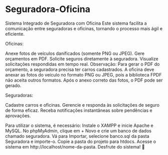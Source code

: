 # Seguradora-Oficina
Sistema Integrado de Seguradora com Oficina
Este sistema facilita a comunicação entre seguradoras e oficinas, tornando o processo mais ágil e eficiente.

Oficinas:

Anexe fotos de veículos danificados (somente PNG ou JPEG).
Gere orçamentos em PDF.
Solicite seguros diretamente à seguradora.
Visualize solicitações respondidas em tempo real.
Observação: Para gerar o PDF do orçamento, a seguradora precisa ter carros cadastrados. A oficina deve anexar as fotos do veículo no formato PNG ou JPEG, pois a biblioteca FPDF não aceita outros formatos. Após o anexo correto das fotos, o PDF pode ser gerado.

Seguradoras:

Cadastre carros e oficinas.
Gerencie e responda às solicitações de seguro de forma eficaz.
Receba notificações instantâneas sobre pendências e aprovações.

Para utilizar o sistema, é necessário:
Instale o XAMPP e inicie Apache e MySQL.
No phpMyAdmin, clique em + Novo e crie um banco de dados chamado seguradora.
Vá para Importar, selecione banco.sql da pasta Seguradora e importe-o.
Copie a pasta do projeto para htdocs.
Acesse o sistema em http://localhost/nome-da-pasta.
Desfrute do sistema! 🌟
